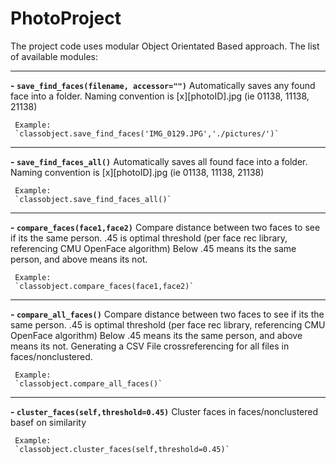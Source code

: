 # PhotoProject

The project code uses modular Object Orientated Based approach.
The list of available modules:


----------


 **- `save_find_faces(filename, accessor="")`**
Automatically saves any found face into a folder. Naming convention is \[x\]\[photoID\].jpg (ie 01138, 11138, 21138)

	 Example:
	 `classobject.save_find_faces('IMG_0129.JPG','./pictures/')`
 


----------


**- `save_find_faces_all()`**
	 Automatically saves all found face into a folder. Naming convention is \[x\]\[photoID\].jpg (ie 01138, 11138, 21138)
	 
	 Example:
	 `classobject.save_find_faces_all()`
	 


----------


 **- `compare_faces(face1,face2)`**
	 Compare distance between two faces to see if its the same person.
.45 is optimal threshold (per face rec library, referencing CMU OpenFace algorithm)
Below .45 means its the same person, and above means its not.
	 
	 Example:
	 `classobject.compare_faces(face1,face2)`
	 


----------


 **- `compare_all_faces()`**
	 Compare distance between two faces to see if its the same person.
.45 is optimal threshold (per face rec library, referencing CMU OpenFace algorithm)
Below .45 means its the same person, and above means its not. Generating a CSV File crossreferencing for all files in faces/nonclustered.
	 
	 Example:
	 `classobject.compare_all_faces()`
	 


----------


 **- `cluster_faces(self,threshold=0.45)`**
	 Cluster faces in faces/nonclustered basef on similarity
	 
     Example:
	 `classobject.cluster_faces(self,threshold=0.45)`